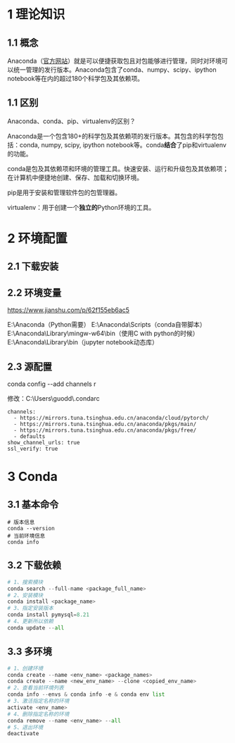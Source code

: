 # 1  理论知识

## 1.1 概念

Anaconda（[官方网站](https://link.jianshu.com/?t=https%3A%2F%2Fwww.anaconda.com%2Fdownload%2F%23macos)）就是可以便捷获取包且对包能够进行管理，同时对环境可以统一管理的发行版本。Anaconda包含了conda、numpy、scipy、ipython notebook等在内的超过180个科学包及其依赖项。

## 1.1 区别

Anaconda、conda、pip、virtualenv的区别？

Anaconda是一个包含180+的科学包及其依赖项的发行版本。其包含的科学包包括：conda, numpy, scipy, ipython notebook等。conda**结合**了pip和virtualenv的功能。

conda是包及其依赖项和环境的管理工具。快速安装、运行和升级包及其依赖项；在计算机中便捷地创建、保存、加载和切换环境。

pip是用于安装和管理软件包的包管理器。

virtualenv：用于创建一个**独立的**Python环境的工具。

# 2 环境配置

## 2.1 下载安装



## 2.2 环境变量

https://www.jianshu.com/p/62f155eb6ac5

E:\Anaconda（Python需要）
E:\Anaconda\Scripts（conda自带脚本）
E:\Anaconda\Library\mingw-w64\bin（使用C with python的时候）
E:\Anaconda\Library\bin（jupyter notebook动态库）

## 2.3 源配置

conda config --add channels r

修改：C:\Users\guodd\\.condarc

```shell
channels:
  - https://mirrors.tuna.tsinghua.edu.cn/anaconda/cloud/pytorch/
  - https://mirrors.tuna.tsinghua.edu.cn/anaconda/pkgs/main/
  - https://mirrors.tuna.tsinghua.edu.cn/anaconda/pkgs/free/
  - defaults
show_channel_urls: true
ssl_verify: true
```

# 3 Conda

## 3.1 基本命令

```shell
# 版本信息
conda --version
# 当前环境信息
conda info
```

## 3.2 下载依赖

```python
# 1、搜索模块
conda search --full-name <package_full_name>
# 2、安装模块
conda install <package_name>
# 3、指定安装版本
conda install pymysql=8.21
# 4、更新所以依赖
conda update --all
```

## 3.3 多环境

```python
# 1、创建环境
conda create --name <env_name> <package_names>
conda create --name <new_env_name> --clone <copied_env_name>
# 2、查看当前环境列表
conda info --envs & conda info -e & conda env list
# 3、激活指定名称的环境
activate <env_name>
# 4、删除指定名称的环境
conda remove --name <env_name> --all
# 5、退出环境
deactivate
```

